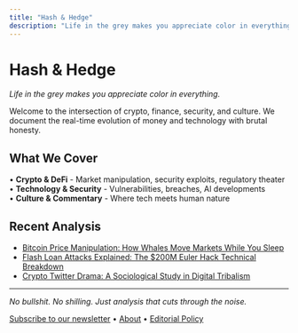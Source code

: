 ```yaml
---
title: "Hash & Hedge"
description: "Life in the grey makes you appreciate color in everything"
---
```


# Hash & Hedge

*Life in the grey makes you appreciate color in everything.*

Welcome to the intersection of crypto, finance, security, and culture. We document the real-time evolution of money and technology with brutal honesty.

## What We Cover

• **Crypto & DeFi** - Market manipulation, security exploits, regulatory theater
• **Technology & Security** - Vulnerabilities, breaches, AI developments  
• **Culture & Commentary** - Where tech meets human nature

## Recent Analysis

- [Bitcoin Price Manipulation: How Whales Move Markets While You Sleep](/posts/2025/01/bitcoin-price-manipulation/)
- [Flash Loan Attacks Explained: The $200M Euler Hack Technical Breakdown](/posts/2025/01/flash-loan-attacks-explained/)
- [Crypto Twitter Drama: A Sociological Study in Digital Tribalism](/posts/2025/01/crypto-twitter-sociology/)

---

*No bullshit. No shilling. Just analysis that cuts through the noise.*

[Subscribe to our newsletter](/newsletter) • [About](/about) • [Editorial Policy](/editorial-policy)
